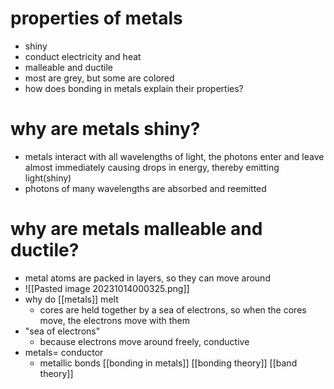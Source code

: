 # properties of metals
- shiny
- conduct electricity and heat
- malleable and ductile
- most are grey, but some are colored
- how does bonding in metals explain their properties?
# why are metals shiny?
- metals interact with all wavelengths of light, the photons enter and leave almost immediately causing drops in energy, thereby emitting light(shiny)
- photons of many wavelengths are absorbed and reemitted
# why are metals malleable and ductile?
- metal atoms are packed in layers, so they can move around
- ![[Pasted image 20231014000325.png]]
- why do [[metals]] melt
	-  cores are held together by a sea of electrons, so when the cores move, the electrons move with them
- "sea of electrons"
	- because electrons move around freely, conductive
-  metals= conductor
	- metallic bonds
[[bonding in metals]] [[bonding theory]] [[band theory]]
